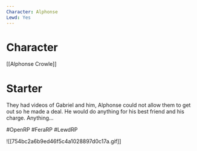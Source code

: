 ```yaml
---
Character: Alphonse 
Lewd: Yes
---
```

# Character
[[Alphonse Crowle]]

# Starter
They had videos of Gabriel and him, Alphonse could not allow them to get out so he made a deal. He would do anything for his best friend and his charge. Anything...

#OpenRP #FeraRP #LewdRP 

![[754bc2a6b9ed46f5c4a1028897d0c17a.gif]]